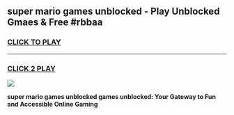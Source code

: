 
## super mario games unblocked - Play Unblocked Gmaes & Free #rbbaa
<h3>
<a href="https://news.freeplayer.one?title=super_mario_games_unblocked&ref=24F">CLICK TO PLAY</a></h3>
<hr>

<h3>
<a href="https://news.freeplayer.one?title=super_mario_games_unblocked&ref=24F">CLICK 2 PLAY</a>
  
</h3>

<a href="https://news.freeplayer.one?title=super_mario_games_unblocked&ref=24F/"><img src="https://clearcache.store/games.png"></a>


**super mario games unblocked games unblocked: Your Gateway to Fun and Accessible Online Gaming**
